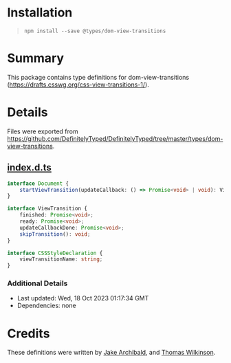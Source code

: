 # Installation
> `npm install --save @types/dom-view-transitions`

# Summary
This package contains type definitions for dom-view-transitions (https://drafts.csswg.org/css-view-transitions-1/).

# Details
Files were exported from https://github.com/DefinitelyTyped/DefinitelyTyped/tree/master/types/dom-view-transitions.
## [index.d.ts](https://github.com/DefinitelyTyped/DefinitelyTyped/tree/master/types/dom-view-transitions/index.d.ts)
````ts
interface Document {
    startViewTransition(updateCallback: () => Promise<void> | void): ViewTransition;
}

interface ViewTransition {
    finished: Promise<void>;
    ready: Promise<void>;
    updateCallbackDone: Promise<void>;
    skipTransition(): void;
}

interface CSSStyleDeclaration {
    viewTransitionName: string;
}

````

### Additional Details
 * Last updated: Wed, 18 Oct 2023 01:17:34 GMT
 * Dependencies: none

# Credits
These definitions were written by [Jake Archibald](https://github.com/jakearchibald), and [Thomas Wilkinson](https://github.com/tbondwilkinson).
